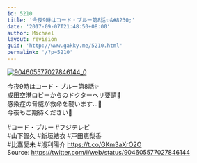 ```yaml
---
id: 5210
title: '今夜9時はコード・ブルー第8話✨&#8230;'
date: '2017-09-07T21:48:50+08:00'
author: Michael
layout: revision
guid: 'http://www.gakky.me/5210.html'
permalink: '/?p=5210'
---
```


[![904605577027846144_0](http://www.yui-aragaki.org/wp-content/uploads/2017/09/904605577027846144_0.jpg)](http://www.yui-aragaki.org/wp-content/uploads/2017/09/904605577027846144_0.jpg)

今夜9時はコード・ブルー第8話✨  
成田空港ロビーからのドクターヘリ要請🚁  
感染症の脅威が救命を襲います…💉  
今夜もご期待ください🙇

\#コード・ブルー #フジテレビ  
\#山下智久 #新垣結衣 #戸田恵梨香  
\#比嘉愛未 #浅利陽介 https://t.co/GKm3aXrO2O  
Source: <https://twitter.com/i/web/status/904605577027846144>